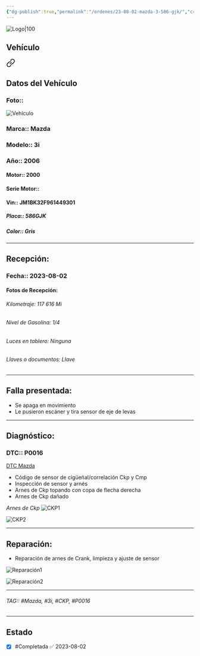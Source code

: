 ```yaml
---
{"dg-publish":true,"permalink":"/ordenes/23-08-02-mazda-3-586-gjk/","created":"","updated":""}
---
```


![Logo|100](http://drive.google.com/uc?export=view&id=137fl3TIZ0-PU8b-Pt0bsjclwHub_u78G)

## Vehículo

<div class="transclusion internal-embed is-loaded"><a class="markdown-embed-link" href="/vehiculos/mazda/3i-586-gjk/#datos-del-vehiculo" aria-label="Open link"><svg xmlns="http://www.w3.org/2000/svg" width="24" height="24" viewBox="0 0 24 24" fill="none" stroke="currentColor" stroke-width="2" stroke-linecap="round" stroke-linejoin="round" class="svg-icon lucide-link"><path d="M10 13a5 5 0 0 0 7.54.54l3-3a5 5 0 0 0-7.07-7.07l-1.72 1.71"></path><path d="M14 11a5 5 0 0 0-7.54-.54l-3 3a5 5 0 0 0 7.07 7.07l1.71-1.71"></path></svg></a><div class="markdown-embed">



## Datos del Vehículo 
### Foto:: 
![Vehículo](http://drive.google.com/uc?export=view&id=17tg4gwqhA8VLVntEFhQdi20etad-PKd3)

### Marca:: Mazda
### Modelo:: 3i
### Año:: 2006
#### Motor:: 2000
#### Serie Motor:: 
#### Vin:: JM1BK32F961449301
##### Placa:: 586GJK
##### Color:: Gris
---


</div></div>


## Recepción:
### Fecha:: 2023-08-02
#### Fotos de Recepción: 

###### Kilometraje: 117 616 Mi
###### Nivel de Gasolina: 1/4
###### Luces en tablero: Ninguna
###### Llaves o documentos: Llave

---

## Falla presentada:
- Se apaga en movimiento
- Le pusieron escáner y tira sensor de eje de levas


---

## Diagnóstico:
### DTC:: P0016
[DTC Mazda](http://aitus.golo365.com/Home/Report/reportDetail/diagnose_record_id/e4331062ge8cOM54OMOMtZTdLr/report_type/D/l/es/timezone/-6)

- Código de sensor de cigüeñal/correlación Ckp y Cmp
- Inspección de sensor y arnés 
- Arnes de Ckp topando con copa de flecha derecha 
- Arnes de Ckp dañado

*Arnes de Ckp*
![CKP1](http://drive.google.com/uc?export=view&id=17bCw4hUwZRu7yn3T91ynTX33h4Qc5h3v)

![CKP2](http://drive.google.com/uc?export=view&id=17_UqmDM_YRyxVatPdKR0gMnmxB_U0n3M)

---
## Reparación:
- Reparación de arnes de Crank, limpieza y ajuste de sensor

![Reparación1](http://drive.google.com/uc?export=view&id=17m61HJ_eAZlA1HsSXhVgVgw8NN8Q-FUq)

![Reparación2](http://drive.google.com/uc?export=view&id=17pSGHRMyXGIeR5J0Qvuj72nMdNUgLD7h)

---

###### TAG:: #Mazda, #3i, #CKP, #P0016

---

## Estado

- [x] #Completada ✅ 2023-08-02